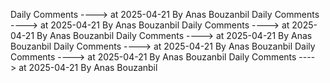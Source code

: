 Daily Comments ---->          at      2025-04-21 By Anas Bouzanbil
Daily Comments ---->          at      2025-04-21 By Anas Bouzanbil
Daily Comments ---->          at      2025-04-21 By Anas Bouzanbil
Daily Comments ---->          at      2025-04-21 By Anas Bouzanbil
Daily Comments ---->          at      2025-04-21 By Anas Bouzanbil
Daily Comments ---->          at      2025-04-21 By Anas Bouzanbil
Daily Comments ---->          at      2025-04-21 By Anas Bouzanbil
